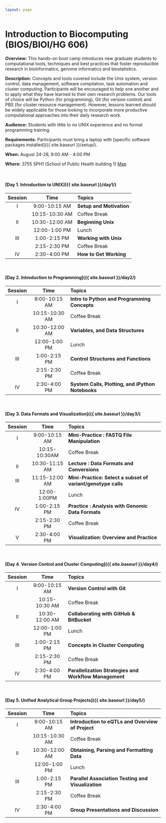 ```yaml
---
layout: page
---
```


# Introduction to Biocomputing (BIOS/BIOI/HG 606) 

**Overview:** This hands-on boot camp introduces new graduate students to computational tools, techniques and best practices that foster reproducible research in bioinformatics, genome informatics and biostatistics.

**Description:** Concepts and tools covered include the Unix system, version control, data management, software compilation, task automation and cluster computing. Participants will be encouraged to help one another and to apply what they have learned to their own research problems. Our tools of choice will be Python (for programming), Git (for version control) and PBS (for cluster resource management). However, lessons learned should be widely applicable for those looking to incorporate more productive computational approaches into their daily research work.

**Audience:** Students with little to no UNIX experience and no formal programming training.

**Requirements:** Participants must bring a laptop with [specific software packages installed]({{ site.baseurl }}/setup/).

**When:** August 24-28, 9:00 AM - 4:00 PM 

**Where:** 3755 SPH1 (School of Public Health building 1) [Map](https://www.google.com/maps/dir///@42.2807432,-83.7302821,19z)

<br>

#### [Day 1. Introduction to UNIX]({{ site.baseurl }}/day1/) 

| Session | Time           | Topics                   | 
| :-----: |:--------------:| :----------------------- | 
| I       | 9:00-10:15 AM  | **Setup and Motivation** | 
|         | 10:15-10:30 AM | Coffee Break             | 
| II      | 10:30-12:00 AM | **Beginning Unix**       | 
|         | 12:00-1:00 PM  | Lunch                    | 
| III     | 1:00-2:15 PM   | **Working with Unix**    | 
|         | 2:15-2:30 PM   | Coffee Break             | 
| IV      | 2:30-4:00 PM   | **How to Get Working**   | 

<br>

#### [Day 2. Introduction to Programming]({{ site.baseurl }}/day2/)

| Session | Time           | Topics                   | 
| :-----: |:--------------:| :----------------------- | 
| I       | 9:00-10:15 AM  | **Intro to Python and Programming Concepts** | 
|         | 10:15-10:30 AM | Coffee Break             | 
| II      | 10:30-12:00 AM | **Variables, and Data Structures**       | 
|         | 12:00-1:00 PM  | Lunch                    | 
| III     | 1:00-2:15 PM   | **Control Structures and Functions**    | 
|         | 2:15-2:30 PM   | Coffee Break             | 
| IV      | 2:30-4:00 PM   | **System Calls, Plotting, and iPython Notebooks**   | 

<br>

#### [Day 3. Data Formats and Visualization]({{ site.baseurl }}/day3/) 

| Session | Time           | Topics                   | 
| :-----: |:--------------:| :----------------------- | 
| I       | 9:00-10:15 AM  | **Mini-Practice : FASTQ File Manipulation** | 
|         | 10:15-10:30AM  | Coffee Break             | 
| II      | 10:30-11:15 AM | **Lecture : Data Formats and Conversions**       | 
| III     | 11:15-12:00 AM | **Mini-Practice: Select a subset of variant/genotype calls**       | 
|         | 12:00-1:00PM   | Lunch                    | 
| IV      | 1:00-2:15 PM   | **Practice : Analysis with Genomic Data Formats** | 
|         | 2:15-2:30 PM   | Coffee Break             | 
| V       | 2:30-4:00 PM   | **Visualization: Overview and Practice**   |

<br>

#### [Day 4. Version Control and Cluster Computing]({{ site.baseurl }}/day4/)

| Session | Time           | Topics                   | 
| :-----: |:--------------:| :----------------------- | 
| I       | 9:00-10:15 AM  | **Version Control with Git** | 
|         | 10:15-10:30 AM | Coffee Break             | 
| II      | 10:30-12:00 AM | **Collaborating with GitHub & BitBucket**       | 
|         | 12:00-1:00 PM  | Lunch                    | 
| III     | 1:00-2:15 PM   | **Concepts in Cluster Computing**    | 
|         | 2:15-2:30 PM   | Coffee Break             | 
| IV      | 2:30-4:00 PM   | **Parallelization Strategies and Workflow Management**   | 

<br>

#### [Day 5. Unified Analytical Group Projects]({{ site.baseurl }}/day5/) 

| Session | Time             | Topics                                                 |
| :-----: |:----------------:| :------------------------------------------------------|
| I       | 9:00-10:15 AM    | **Introduction to eQTLs and Overview of Project**      |
|         | 10:15-10:30 AM   | Coffee Break                                           |
| II      | 10:30-12:00 AM   | **Obtaining, Parsing and Formatting Data**             |
|         | 12:00-1:00 PM    | Lunch                                                  |
| III     | 1:00-2:15 PM     | **Parallel Association Testing and Visualization**    |
|         | 2:15-2:30 PM     | Coffee Break                                           |
| IV      | 2:30-4:00 PM     | **Group Presentations and Discussion**                 |

<br>


